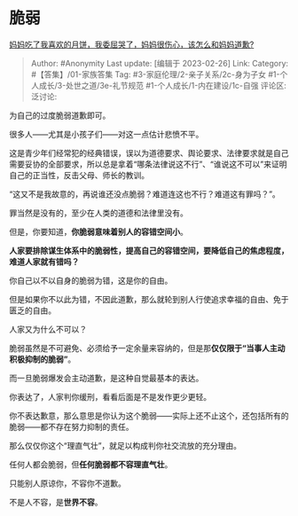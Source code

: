# 脆弱
[妈妈吃了我喜欢的月饼，我委屈哭了，妈妈很伤心，该怎么和妈妈道歉?](https://www.zhihu.com/question/552890027/answer/2910556679)

> Author: #Anonymity
> Last update: [编辑于 2023-02-26]
> Link:
> Category: #【答集】/01-家族答集
> Tag: #3-家庭伦理/2-亲子关系/2c-身为子女 #1-个人成长/3-处世之道/3e-礼节规范 #1-个人成长/1-内在建设/1c-自强 
> 评论区:
> 泛讨论:

为自己的过度脆弱道歉即可。

很多人——尤其是小孩子们——对这一点估计悲愤不平。

这是青少年们经常犯的经典错误，误以为道德要求、舆论要求、法律要求就是自己需要妥协的全部要求，所以总是拿着“哪条法律说这不行”、“谁说这不可以”来证明自己的正当性，反击父母、师长的教训。

“这又不是我故意的，再说谁还没点脆弱？难道连这也不行？难道这有罪吗？”。

罪当然是没有的，至少在人类的道德和法律里没有。

但是，你要知道，**你脆弱意味着别人的容错空间小**。

**人家要排除谋生体系中的脆弱性，提高自己的容错空间，要降低自己的焦虑程度，难道人家就有错吗？**

你自己以不以自身的脆弱为错，这是你的自由。

但是如果你不以此为错，不因此道歉，那么就轮到别人行使追求幸福的自由、免于匮乏的自由。

人家又为什么不可以？

脆弱虽然是不可避免、必须给予一定余量来容纳的，但是那**仅仅限于“当事人主动积极抑制的脆弱”**。

而一旦脆弱爆发会主动道歉，是这种自觉最基本的表达。

你表达了，人家判你缓刑，看看后面是不是发作更少更轻。

你不表达歉意，那么意思是你认为这个脆弱——实际上还不止这个，还包括所有的脆弱——都不存在努力抑制的责任。

那么仅仅你这个“理直气壮”，就足以构成判你社交流放的充分理由。

任何人都会脆弱，但**任何脆弱都不容理直气壮**。

只能别人原谅你，不容你不道歉。

不是人不容，是**世界不容**。
